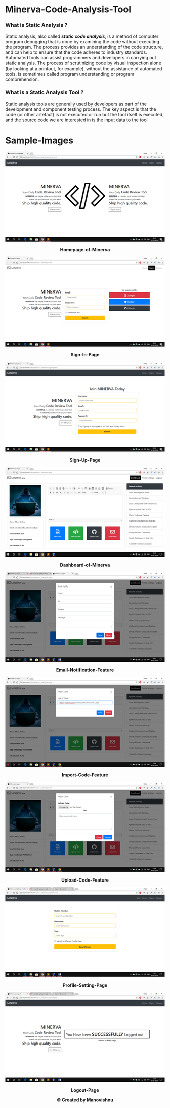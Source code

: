 # Minerva-Code-Analysis-Tool

### What is Static Analysis ?
Static analysis, also called ***static code analysis***, is a method of computer program debugging that is done by examining the code without executing the program. The process provides an understanding of the code structure, and can help to ensure that the code adheres to industry standards. Automated tools can assist programmers and developers in carrying out static analysis. The process of scrutinizing code by visual inspection alone (by looking at a printout, for example), without the assistance of automated tools, is sometimes called program understanding or program comprehension.

### What is a Static Analysis Tool ?
Static analysis tools are generally used by developers as part of the development and component testing process. The key aspect is that the code (or other artefact) is not executed or run but the tool itself is executed, and the source code we are interested in is the input data to the tool


# Sample-Images

![Homepage](Snapshots/Homepage.png)
<p align="center"><b>Homepage-of-Minerva</b></p>

![Signin-Page](Snapshots/Signin.png)
<p align="center"><b>Sign-In-Page</b></p>

![Signup-Page](Snapshots/Signup.png)
<p align="center"><b>Sign-Up-Page</b></p>

![Dashboard](Snapshots/Dashboard.png)
<p align="center"><b>Dashboard-of-Minerva</b></p>

![Email Notify](Snapshots/EmailNotify.png)
<p align="center"><b>Email-Notification-Feature</b></p>

![ImportCode](Snapshots/ImportCode.png)
<p align="center"><b>Import-Code-Feature</b></p>

![UploadCode](Snapshots/UploadCode.png)
<p align="center"><b>Upload-Code-Feature</b></p>

![Profile-Settings](Snapshots/ProfileSettings.png)
<p align="center"><b>Profile-Setting-Page</b></p>

![Signout-Page](Snapshots/Signout.png)
<p align="center"><b>Logout-Page</b></p>

<p align="center"><b>© Created by Manovishnu</b></p>

